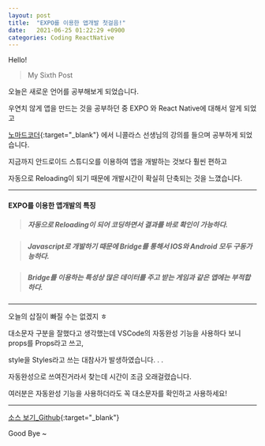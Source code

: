```yaml
---
layout: post
title:  "EXPO를 이용한 앱개발 첫걸음!"
date:   2021-06-25 01:22:29 +0900
categories: Coding ReactNative
---
```

Hello! 
> My Sixth Post

오늘은 새로운 언어를 공부해보게 되었습니다.

우연치 않게 앱을 만드는 것을 공부하던 중 EXPO 와 React Native에 대해서 알게 되었고

[노마드코더](https://nomadcoders.co/){:target="_blank"} 에서 니콜라스 선생님의 강의를 들으며 공부하게 되었습니다.

지금까지 안드로이드 스튜디오를 이용하여 앱을 개발하는 것보다 훨씬 편하고 

자동으로 Reloading이 되기 때문에 개발시간이 확실히 단축되는 것을 느꼈습니다.

---

#### EXPO를 이용한 앱개발의 특징
> ##### 자동으로 Reloading이 되어 코딩하면서 결과를 바로 확인이 가능하다.

> ##### Javascript로 개발하기 때문에 Bridge를 통해서 IOS와 Android 모두 구동가능하다.

> ##### Bridge를 이용하는 특성상 많은 데이터를 주고 받는 게임과 같은 앱에는 부적합하다.

---

오늘의 삽질이 빠질 수는 없겠지 ㅎ

대소문자 구분을 잘했다고 생각했는데 VSCode의 자동완성 기능을 사용하다 보니 props를 Props라고 쓰고,

style을 Styles라고 쓰는 대참사가 발생하였습니다. . .

자동완성으로 쓰여진거라서 찾는데 시간이 조금 오래걸렸습니다.

여러분은 자동완성 기능을 사용하더라도 꼭 대소문자를 확인하고 사용하세요!

---

[소스 보기_Github](https://github.com/Enterprise09/weather-app.git){:target="_blank"}

Good Bye ~ 